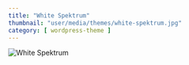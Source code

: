 ```yaml
---
title: "White Spektrum"
thumbnail: "user/media/themes/white-spektrum.jpg"
category: [ wordpress-theme ]
---
```

![White Spektrum](https://getbenonit.com/user/media/themes/white-spektrum.jpg)